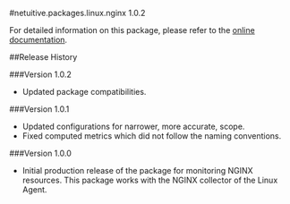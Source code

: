 #netuitive.packages.linux.nginx 1.0.2

For detailed information on this package, please refer to the [online documentation](https://help.netuitive.com/Content/Integrations/nginx.htm).

##Release History

###Version 1.0.2

* Updated package compatibilities.

###Version 1.0.1

* Updated configurations for narrower, more accurate, scope.
* Fixed computed metrics which did not follow the naming conventions.

###Version 1.0.0

* Initial production release of the package for monitoring NGINX resources.  This package works with the NGINX collector of the Linux Agent.
